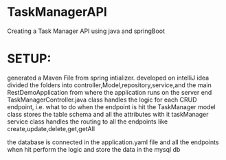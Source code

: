 # TaskManagerAPI
Creating a Task Manager API using java and springBoot

# SETUP:
generated a Maven File from spring intializer.
developed on intelliJ idea
divided the folders into controller,Model,repository,service,and the main RestDemoApplication from where the application runs on the server end
TaskManagerController.java class handles the logic for each CRUD endpoint, i.e. what to do when the endpoint is hit
the TaskManager model class stores the table schema and all the attributes with it
taskManager service class handles the routing to all the endpoints like create,update,delete,get,getAll

the database is connected in the application.yaml file and all the endpoints when hit perform the logic and store the data in the mysql db
